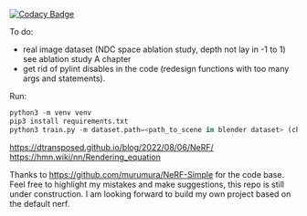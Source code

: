 [![Codacy Badge](https://app.codacy.com/project/badge/Grade/094f9d7eaabc4e07b03ed8de0526862d)](https://www.codacy.com/gh/linukc/nerf_playground/dashboard?utm_source=github.com&amp;utm_medium=referral&amp;utm_content=linukc/nerf_playground&amp;utm_campaign=Badge_Grade)

To do:
- real image dataset (NDC space ablation study, depth not lay in -1 to 1) see ablation study A chapter
- get rid of pylint disables in the code (redesign functions with too many args and statements).

Run:
```python
python3 -m venv venv  
pip3 install requirements.txt
python3 train.py -m dataset.path=<path_to_scene in blender dataset> (check config before)
```
https://dtransposed.github.io/blog/2022/08/06/NeRF/
https://hmn.wiki/nn/Rendering_equation

Thanks to https://github.com/murumura/NeRF-Simple for the code base.
Feel free to highlight my mistakes and make suggestions, this repo is still under construction.
I am looking forward to build my own project based on the default nerf.
